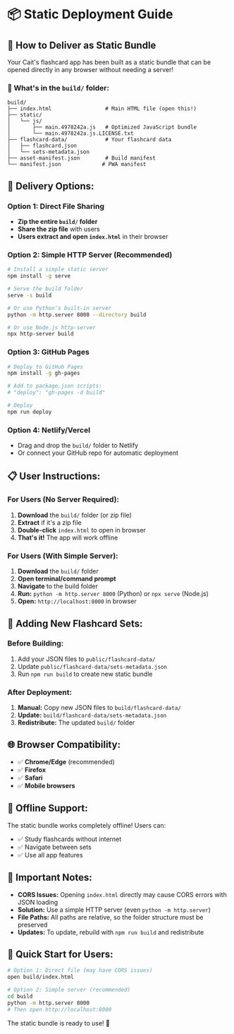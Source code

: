 # 📦 Static Deployment Guide

## 🚀 How to Deliver as Static Bundle

Your Cait's flashcard app has been built as a static bundle that can be opened directly in any browser without needing a server!

### 📁 What's in the `build/` folder:

```
build/
├── index.html                 # Main HTML file (open this!)
├── static/
│   └── js/
│       ├── main.4978242a.js   # Optimized JavaScript bundle
│       └── main.4978242a.js.LICENSE.txt
├── flashcard-data/            # Your flashcard data
│   ├── flashcard.json
│   └── sets-metadata.json
├── asset-manifest.json        # Build manifest
└── manifest.json             # PWA manifest
```

## 🎯 Delivery Options:

### **Option 1: Direct File Sharing**
- **Zip the entire `build/` folder**
- **Share the zip file** with users
- **Users extract and open `index.html`** in their browser

### **Option 2: Simple HTTP Server (Recommended)**
```bash
# Install a simple static server
npm install -g serve

# Serve the build folder
serve -s build

# Or use Python's built-in server
python -m http.server 8000 --directory build

# Or use Node.js http-server
npx http-server build
```

### **Option 3: GitHub Pages**
```bash
# Deploy to GitHub Pages
npm install -g gh-pages

# Add to package.json scripts:
# "deploy": "gh-pages -d build"

# Deploy
npm run deploy
```

### **Option 4: Netlify/Vercel**
- Drag and drop the `build/` folder to Netlify
- Or connect your GitHub repo for automatic deployment

## 📋 User Instructions:

### **For Users (No Server Required):**
1. **Download** the `build/` folder (or zip file)
2. **Extract** if it's a zip file
3. **Double-click** `index.html` to open in browser
4. **That's it!** The app will work offline

### **For Users (With Simple Server):**
1. **Download** the `build/` folder
2. **Open terminal/command prompt**
3. **Navigate** to the build folder
4. **Run:** `python -m http.server 8000` (Python) or `npx serve` (Node.js)
5. **Open:** `http://localhost:8000` in browser

## 🔧 Adding New Flashcard Sets:

### **Before Building:**
1. Add your JSON files to `public/flashcard-data/`
2. Update `public/flashcard-data/sets-metadata.json`
3. Run `npm run build` to create new static bundle

### **After Deployment:**
1. **Manual:** Copy new JSON files to `build/flashcard-data/`
2. **Update:** `build/flashcard-data/sets-metadata.json`
3. **Redistribute:** The updated `build/` folder

## 🌐 Browser Compatibility:

- ✅ **Chrome/Edge** (recommended)
- ✅ **Firefox** 
- ✅ **Safari**
- ✅ **Mobile browsers**

## 📱 Offline Support:

The static bundle works completely offline! Users can:
- ✅ Study flashcards without internet
- ✅ Navigate between sets
- ✅ Use all app features

## 🚨 Important Notes:

- **CORS Issues:** Opening `index.html` directly may cause CORS errors with JSON loading
- **Solution:** Use a simple HTTP server (even `python -m http.server`)
- **File Paths:** All paths are relative, so the folder structure must be preserved
- **Updates:** To update, rebuild with `npm run build` and redistribute

## 🎉 Quick Start for Users:

```bash
# Option 1: Direct file (may have CORS issues)
open build/index.html

# Option 2: Simple server (recommended)
cd build
python -m http.server 8000
# Then open http://localhost:8000
```

The static bundle is ready to use! 🎯
